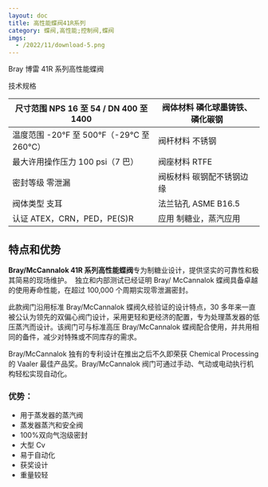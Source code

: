 ```yaml
---
layout: doc
title: 高性能蝶阀41R系列
category: 蝶阀,高性能;控制阀,蝶阀
imgs:
  - /2022/11/download-5.png
---
```


Bray 博雷 41R 系列高性能蝶阀

技术规格

| 尺寸范围 NPS 16 至 54 / DN 400 至 1400     | 阀体材料 磷化球墨铸铁、磷化碳钢 |
| ------------------------------------------ | ------------------------------- |
| 温度范围 \-20°F 至 500°F（-29°C 至 260°C） | 阀杆材料 不锈钢                 |
| 最大许用操作压力 100 psi（7 巴）           | 阀座材料 RTFE                   |
| 密封等级 零泄漏                            | 阀板材料 碳钢配不锈钢边缘       |
| 阀体类型 支耳                              | 法兰钻孔 ASME B16.5             |
| 认证 ATEX，CRN，PED，PE(S)R                | 应用 制糖业，蒸汽应用           |

## 特点和优势

**Bray/McCannalok 41R 系列高性能蝶阀**专为制糖业设计，提供坚实的可靠性和极其简易的现场维护。  独立和内部测试已经证明 Bray/ McCannalok 蝶阀具备卓越的使用寿命性能，在超过 100,000 个周期实现零泄漏密封。

此款阀门沿用标准 Bray/McCannalok 蝶阀久经验证的设计特点，30 多年来一直被公认为领先的双偏心阀门设计，采用更轻和更经济的配置，专为处理蒸发器的低压蒸汽而设计。该阀门可与标准高压 Bray/McCannalok 蝶阀配合使用，并共用相同的备件，减少对特殊或不同库存的需求。

Bray/McCannalok 独有的专利设计在推出之后不久即荣获 Chemical Processing 的 Vaaler 最佳产品奖。Bray/McCannalok 阀门可通过手动、气动或电动执行机构轻松实现自动化。

### 优势：

- 用于蒸发器的蒸汽阀
- 蒸发器蒸汽和安全阀
- 100%双向气泡级密封
- 大型 Cv
- 易于自动化
- 获奖设计
- 重量较轻

